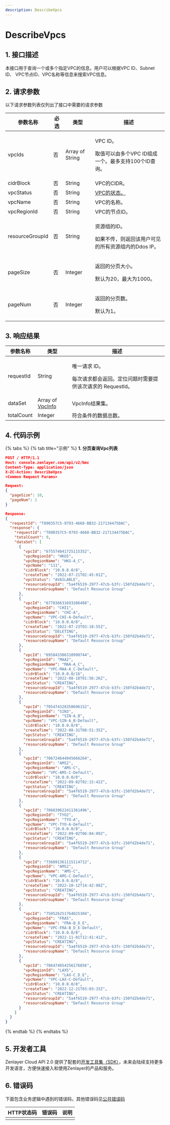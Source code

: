 ```yaml
---
description: DescribeVpcs
---
```


# DescribeVpcs

## 1. 接口描述

本接口用于查询一个或多个指定VPC的信息。用户可以根据VPC ID、Subnet ID、 VPC节点ID、VPC名称等信息来搜索VPC信息。



## 2. 请求参数

以下请求参数列表仅列出了接口中需要的请求参数

| 参数名称            | 必选 | 类型              | 描述                                                   |
| --------------- | -- | --------------- | ---------------------------------------------------- |
| vpcIds          | 否  | Array of String | <p>VPC ID。</p><p>取值可以由多个VPC ID组成一个。最多支持100个ID查询。</p> |
| cidrBlock       | 否  | String          | VPC的CIDR。                                            |
| vpcStatus       | 否  | String          | [VPC的状态。](../datastructure.md#vpcstatus)             |
| vpcName         | 否  | String          | VPC的名称。                                              |
| vpcRegionId     | 否  | String          | VPC的节点ID。                                            |
| resourceGroupId | 否  | String          | <p>资源组的ID。</p><p>如果不传，则返回该用户可见的所有资源组内的Ddos IP。</p>   |
| pageSize        | 否  | Integer         | <p>返回的分页大小。</p><p>默认为20，最大为1000。</p>                 |
| pageNum         | 否  | Integer         | <p>返回的分页数。</p><p>默认为1。</p>                           |



## 3. 响应结果

| 参数名称       | 类型                                              | 描述                                                       |
| ---------- | ----------------------------------------------- | -------------------------------------------------------- |
| requestId  | String                                          | <p>唯一请求 ID。</p><p>每次请求都会返回。定位问题时需要提供该次请求的 RequestId。</p> |
| dataSet    | Array of [VpcInfo](../datastructure.md#vpcinfo) | VpcInfo结果集。                                              |
| totalCount | Integer                                         | 符合条件的数据总数。                                               |



## 4. 代码示例

{% tabs %}
{% tab title="示例" %}
**1. 分页查询Vpc列表**

```json
POST / HTTP/1.1
Host: console.zenlayer.com/api/v2/bmc
Content-Type: application/json
X-ZC-Action: DescribeVpcs
<Common Request Params>

Request:
{
  "pageSize": 10,
  "pageNum": 1
}

Response:
{
  "requestId": "T890357C5-9793-4668-BB32-217134475DAC",
  "response": {
    "requestId": "T890357C5-9793-4668-BB32-217134475DAC",
    "totalCount": 9,
    "dataSet": [
      {
        "vpcId": "675574041725115352",
        "vpcRegionId": "HKG5",
        "vpcRegionName": "HKG-A_C",
        "vpcName": "111",
        "cidrBlock": "10.0.0.0/8",
        "createTime": "2022-07-21T02:45:01Z",
        "vpcStatus": "AVAILABLE",
        "resourceGroupId": "5a4f6519-2977-47cb-b3fc-150fd2b4de71",
        "resourceGroupName": "Default Resource Group"
      },
      {
        "vpcId": "677036631693206488",
        "vpcRegionId": "CHI1",
        "vpcRegionName": "CHI-A",
        "vpcName": "VPC-CHI-A-Default",
        "cidrBlock": "10.0.0.0/8",
        "createTime": "2022-07-23T03:10:55Z",
        "vpcStatus": "DELETING",
        "resourceGroupId": "5a4f6519-2977-47cb-b3fc-150fd2b4de71",
        "resourceGroupName": "Default Resource Group"
      },
      {
        "vpcId": "695843306310998744",
        "vpcRegionId": "MAA2",
        "vpcRegionName": "MAA-A_C",
        "vpcName": "VPC-MAA-A_C-Default",
        "cidrBlock": "10.0.0.0/16",
        "createTime": "2022-08-18T01:56:26Z",
        "vpcStatus": "CREATING",
        "resourceGroupId": "5a4f6519-2977-47cb-b3fc-150fd2b4de71",
        "resourceGroupName": "Default Resource Group"
      },
      {
        "vpcId": "705474328350696152",
        "vpcRegionId": "SIN3",
        "vpcRegionName": "SIN-A_B",
        "vpcName": "VPC-SIN-A_B-Default",
        "cidrBlock": "10.0.0.0/8",
        "createTime": "2022-08-31T08:51:35Z",
        "vpcStatus": "CREATING",
        "resourceGroupId": "5a4f6519-2977-47cb-b3fc-150fd2b4de71",
        "resourceGroupName": "Default Resource Group"
      },
      {
        "vpcId": "706724644945666264",
        "vpcRegionId": "AMS2",
        "vpcRegionName": "AMS-C",
        "vpcName": "VPC-AMS-C-Default",
        "cidrBlock": "10.0.0.0/8",
        "createTime": "2022-09-02T02:15:42Z",
        "vpcStatus": "CREATING",
        "resourceGroupId": "5a4f6519-2977-47cb-b3fc-150fd2b4de71",
        "resourceGroupName": "Default Resource Group"
      },
      {
        "vpcId": "706839622411361496",
        "vpcRegionId": "TYO2",
        "vpcRegionName": "TYO-A",
        "vpcName": "VPC-TYO-A-Default",
        "cidrBlock": "10.0.0.0/8",
        "createTime": "2022-09-02T06:04:09Z",
        "vpcStatus": "CREATING",
        "resourceGroupId": "5a4f6519-2977-47cb-b3fc-150fd2b4de71",
        "resourceGroupName": "Default Resource Group"
      },
      {
        "vpcId": "736091361115114712",
        "vpcRegionId": "AMS2",
        "vpcRegionName": "AMS-C",
        "vpcName": "VPC-AMS-C-Default",
        "cidrBlock": "10.0.0.0/8",
        "createTime": "2022-10-12T14:42:08Z",
        "vpcStatus": "CREATING",
        "resourceGroupId": "5a4f6519-2977-47cb-b3fc-150fd2b4de71",
        "resourceGroupName": "Default Resource Group"
      },
      {
        "vpcId": "750526251764025304",
        "vpcRegionId": "FRA5",
        "vpcRegionName": "FRA-B_D_E",
        "vpcName": "VPC-FRA-B_D_E-Default",
        "cidrBlock": "10.0.0.0/8",
        "createTime": "2022-11-01T12:41:41Z",
        "vpcStatus": "CREATING",
        "resourceGroupId": "5a4f6519-2977-47cb-b3fc-150fd2b4de71",
        "resourceGroupName": "Default Resource Group"
      },
      {
        "vpcId": "786474054256176856",
        "vpcRegionId": "LAX5",
        "vpcRegionName": "LAX-C_D_E",
        "vpcName": "VPC-LAX-C-Default",
        "cidrBlock": "10.0.0.0/8",
        "createTime": "2022-12-21T03:03:33Z",
        "vpcStatus": "CREATING",
        "resourceGroupId": "5a4f6519-2977-47cb-b3fc-150fd2b4de71",
        "resourceGroupName": "Default Resource Group"
      }
    ]
  }
}

```
{% endtab %}
{% endtabs %}



## 5. 开发者工具

Zenlayer Cloud API 2.0 提供了配套的[开发工具集（SDK）](../../api-introduction/sdk/)，未来会陆续支持更多开发语言，方便快速接入和使用Zenlayer的产品和服务。



## 6. 错误码

下面包含业务逻辑中遇到的错误码，其他错误码见[公共错误码](../../api-introduction/instruction/commonerrorcode.md)

| HTTP状态码 | 错误码 | 说明 |
| ------- | --- | -- |
|         |     |    |
